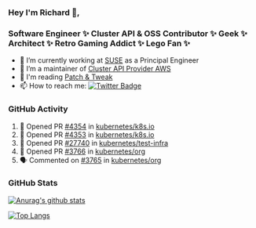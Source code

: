 ### Hey I'm Richard 👋, 

<h3 align="left">Software Engineer ✨ Cluster API & OSS Contributor ✨ Geek ✨ Architect ✨ Retro Gaming Addict ✨ Lego Fan ✨</h3>

- 🔭 I’m currently working at [SUSE](https://www.suse.com/) as a Principal Engineer
- 👯 I’m a maintainer of [Cluster API Provider AWS](https://github.com/kubernetes-sigs/cluster-api-provider-aws)
- 💬 I'm reading [Patch & Tweak](https://bjooks.com/products/patch-tweak-exploring-modular-synthesis)
- 📫 How to reach me: [![Twitter Badge](https://img.shields.io/badge/-@fruit_case-00acee?style=flat&logo=Twitter&logoColor=white)](https://twitter.com/intent/follow?screen_name=fruit_case "Follow on Twitter")

### GitHub Activity 

<!--START_SECTION:activity-->
1. 💪 Opened PR [#4354](https://github.com/kubernetes/k8s.io/pull/4354) in [kubernetes/k8s.io](https://github.com/kubernetes/k8s.io)
2. 💪 Opened PR [#4353](https://github.com/kubernetes/k8s.io/pull/4353) in [kubernetes/k8s.io](https://github.com/kubernetes/k8s.io)
3. 💪 Opened PR [#27740](https://github.com/kubernetes/test-infra/pull/27740) in [kubernetes/test-infra](https://github.com/kubernetes/test-infra)
4. 💪 Opened PR [#3766](https://github.com/kubernetes/org/pull/3766) in [kubernetes/org](https://github.com/kubernetes/org)
5. 🗣 Commented on [#3765](https://github.com/kubernetes/org/issues/3765) in [kubernetes/org](https://github.com/kubernetes/org)
<!--END_SECTION:activity-->

### GitHub Stats

[![Anurag's github stats](https://github-readme-stats.vercel.app/api?username=richardcase&count_private=true&show_icons=true)](https://github.com/anuraghazra/github-readme-stats)

[![Top Langs](https://github-readme-stats.vercel.app/api/top-langs/?username=richardcase&hide=html&layout=compact)](https://github.com/anuraghazra/github-readme-stats)
